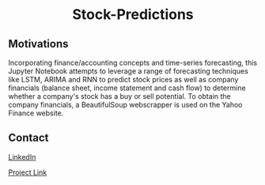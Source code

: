 <h1 align="center">Stock-Predictions</h1>

## Motivations
Incorporating finance/accounting concepts and time-series forecasting, this Jupyter Notebook attempts to leverage a range of forecasting techniques like LSTM, ARIMA and RNN to predict stock prices as well as company financials (balance sheet, income statement and cash flow) to determine whether a company's stock has a buy or sell potential. To obtain the company financials, a BeautifulSoup webscrapper is used on the Yahoo Finance website.

## Contact
[LinkedIn](https://www.linkedin.com/in/florenceyeung/)

[Project Link](https://github.com/florence26/Stock-Predictions)
